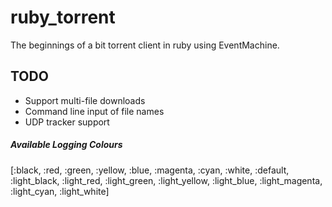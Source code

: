 ruby_torrent
============

The beginnings of a bit torrent client in ruby using EventMachine.

## TODO
* Support multi-file downloads
* Command line input of file names
* UDP tracker support

##### Available Logging Colours
[:black, :red, :green, :yellow, :blue, :magenta, :cyan, :white, :default, :light_black, :light_red, :light_green, :light_yellow, :light_blue, :light_magenta, :light_cyan, :light_white]